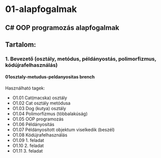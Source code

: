 # 01-alapfogalmak<br/>
## C# OOP programozás alapfogalmak<br/>
## Tartalom:<br/>
### 1. Bevezető (osztály, metódus, példányostás, polimorfizmus, kódújrafelhasználás)<br/>
#### 01osztaly-metudus-peldanyositas brench<br/>
 Használható tagek:<br/>
*  O1.01           Cat(macska) osztály<br/>
*  O1.02           Cat osztály metódusa<br/>
*  O1.03           Dog (kutya) osztály<br/>
*  O1.04           Polimorfizmus (többalakúság)<br/>
*  O1.05           OOP programozás<br/>
*  O1.06           Példányosítás<br/>
*  O1.07           Példányosított objektum viselkedik (beszél)<br/>
*  O1.08           Kódújrafelhasználás<br/>
*  O1.09           1. feladat<br/>
*  O1.10           2. feladat<br/>
*  O1.11           3. feladat<br/>
